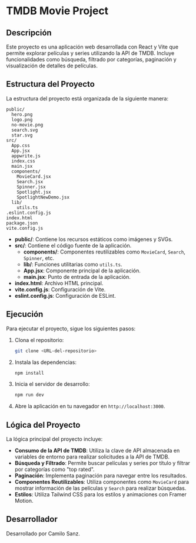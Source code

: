 # TMDB Movie Project

## Descripción
Este proyecto es una aplicación web desarrollada con React y Vite que permite explorar películas y series utilizando la API de TMDB. Incluye funcionalidades como búsqueda, filtrado por categorías, paginación y visualización de detalles de películas.

## Estructura del Proyecto
La estructura del proyecto está organizada de la siguiente manera:

```
public/
  hero.png
  logo.png
  no-movie.png
  search.svg
  star.svg
src/
  App.css
  App.jsx
  appwrite.js
  index.css
  main.jsx
  components/
    MovieCard.jsx
    Search.jsx
    Spinner.jsx
    Spotlight.jsx
    SpotlightNewDemo.jsx
  lib/
    utils.ts
.eslint.config.js
index.html
package.json
vite.config.js
```

- **public/**: Contiene los recursos estáticos como imágenes y SVGs.
- **src/**: Contiene el código fuente de la aplicación.
  - **components/**: Componentes reutilizables como `MovieCard`, `Search`, `Spinner`, etc.
  - **lib/**: Funciones utilitarias como `utils.ts`.
  - **App.jsx**: Componente principal de la aplicación.
  - **main.jsx**: Punto de entrada de la aplicación.
- **index.html**: Archivo HTML principal.
- **vite.config.js**: Configuración de Vite.
- **eslint.config.js**: Configuración de ESLint.

## Ejecución
Para ejecutar el proyecto, sigue los siguientes pasos:

1. Clona el repositorio:
   ```bash
   git clone <URL-del-repositorio>
   ```

2. Instala las dependencias:
   ```bash
   npm install
   ```

3. Inicia el servidor de desarrollo:
   ```bash
   npm run dev
   ```

4. Abre la aplicación en tu navegador en `http://localhost:3000`.

## Lógica del Proyecto
La lógica principal del proyecto incluye:

- **Consumo de la API de TMDB**: Utiliza la clave de API almacenada en variables de entorno para realizar solicitudes a la API de TMDB.
- **Búsqueda y Filtrado**: Permite buscar películas y series por título y filtrar por categorías como "top rated".
- **Paginación**: Implementa paginación para navegar entre los resultados.
- **Componentes Reutilizables**: Utiliza componentes como `MovieCard` para mostrar información de las películas y `Search` para realizar búsquedas.
- **Estilos**: Utiliza Tailwind CSS para los estilos y animaciones con Framer Motion.

## Desarrollador
Desarrollado por Camilo Sanz.
